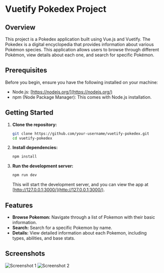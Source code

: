 
# Vuetify Pokedex Project

## Overview
This project is a Pokedex application built using Vue.js and Vuetify. The Pokedex is a digital encyclopedia that provides information about various Pokémon species. This application allows users to browse through different Pokémon, view details about each one, and search for specific Pokémon.

## Prerequisites
Before you begin, ensure you have the following installed on your machine:
- Node.js: [https://nodejs.org/](https://nodejs.org/)
- npm (Node Package Manager): This comes with Node.js installation.

## Getting Started

1. **Clone the repository:**
   ```bash
   git clone https://github.com/your-username/vuetify-pokedex.git
   cd vuetify-pokedex
   ```

2. **Install dependencies:**
   ```bash
   npm install
   ```

3. **Run the development server:**
   ```bash
   npm run dev
   ```

   This will start the development server, and you can view the app at [http://127.0.0.1:3000/](http://127.0.0.1:3000/).

## Features
- **Browse Pokemon:** Navigate through a list of Pokemon with their basic information.
- **Search:** Search for a specific Pokemon by name.
- **Details:** View detailed information about each Pokemon, including types, abilities, and base stats.

## Screenshots
![Screenshot 1](/screenshots/screenshot1.png)
![Screenshot 2](/screenshots/screenshot2.png)

